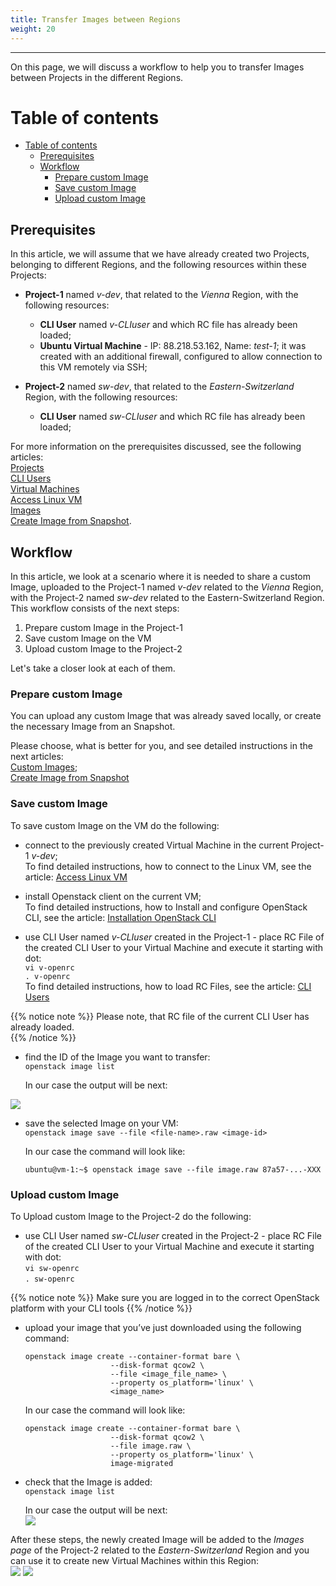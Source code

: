 ```yaml
---
title: Transfer Images between Regions
weight: 20
---
```

___
On this page, we will discuss a workflow to help you to transfer Images between Projects in the different Regions.

# Table of contents
- [Table of contents](#table-of-contents)
  - [Prerequisites](#prerequisites)
  - [Workflow](#workflow)
    - [Prepare custom Image](#prepare-custom-image)
    - [Save custom Image](#save-custom-image)
    - [Upload custom Image](#upload-custom-image)

## Prerequisites
In this article, we will assume that we have already created two Projects, belonging to different Regions, and the following resources within these Projects:

- **Project-1** named *v-dev*, that related to the *Vienna* Region, with the following resources:
  - **CLI User** named *v-CLIuser* and which RC file has already been loaded;  
  - **Ubuntu Virtual Machine** - IP: 88.218.53.162, Name: *test-1*; it was created with an additional firewall, configured to allow connection to this VM remotely via SSH;

- **Project-2** named *sw-dev*, that related to the *Eastern-Switzerland* Region, with the following resources:
  - **CLI User** named *sw-CLIuser* and which RC file has already been loaded;  

For more information on the prerequisites discussed, see the following articles:     
    [Projects](https://docs.ventuscloud.eu/getting-started/projects/)  
    [CLI Users](https://docs.ventuscloud.eu/products/security/cli-users/)  
    [Virtual Machines](https://docs.ventuscloud.eu/products/compute/virtual-machines/)          
    [Access Linux VM](https://docs.ventuscloud.eu/products/compute/connect-linux-vm/)  
    [Images](https://docs.ventuscloud.eu/products/images/custom-images/)  
    [Create Image from Snapshot](https://docs.ventuscloud.eu/products/images/image-from-snapshot/).

## Workflow
In this article, we look at a scenario where it is needed to share a custom Image, uploaded to the Project-1 named *v-dev* related to the *Vienna* Region, with the Project-2 named *sw-dev* related to the Eastern-Switzerland Region.
This workflow consists of the next steps:
1. Prepare custom Image in the Project-1
2. Save custom Image on the VM
3. Upload custom Image to the Project-2

Let's take a closer look at each of them.

### Prepare custom Image
You can upload any custom Image that was already saved locally, or create the necessary Image from an Snapshot.

Please choose, what is better for you, and see detailed instructions in the next articles:  
    [Custom Images](https://docs.ventuscloud.eu/products/images/custom-images/#custom-images);  
    [Create Image from Snapshot](https://docs.ventuscloud.eu/products/images/image-from-snapshot/)

### Save custom Image
To save custom Image on the VM do the following:
- connect to the previously created Virtual Machine in the current Project-1 *v-dev*;   
To find detailed instructions, how to connect to the Linux VM, see the article: [Access Linux VM](https://docs.ventuscloud.eu/products/compute/connect-linux-vm/)

- install Openstack client on the current VM;   
To find detailed instructions, how to Install and configure OpenStack CLI, see the article: [Installation OpenStack CLI](https://docs.ventuscloud.eu/tutorials-advanced/installation-openstack-cli/)

- use CLI User named *v-CLIuser* created in the Project-1 - place RC File of the created CLI User to your Virtual Machine and execute it starting with dot:  
    `vi v-openrc`    
    `. v-openrc`    
To find detailed instructions, how to load RC Files, see the article: [CLI Users](https://docs.ventuscloud.eu/products/security/cli-users/) 

{{% notice note %}}
Please note, that RC file of the current CLI User has already loaded.   
{{% /notice %}} 

- find the ID of the Image you want to transfer:  
    `openstack image list`  
    
    In our case the output will be next: 

![](../../../assets/images/images/5.png?width=45pc&classes=border,shadow) 
- save the selected Image on your VM:  
    `openstack image save --file <file-name>.raw <image-id>`  

    In our case the command will look like:  
    ```
    ubuntu@vm-1:~$ openstack image save --file image.raw 87a57-...-XXX
    ```

### Upload custom Image
To Upload custom Image to the Project-2 do the following:

* use CLI User named *sw-CLIuser* created in the Project-2 - place RC File of the created CLI User to your Virtual Machine and execute it starting with dot:  
    `vi sw-openrc`    
    `. sw-openrc` 

{{% notice note %}}
Make sure you are logged in to the correct OpenStack platform with your CLI tools
{{% /notice %}} 

* upload your image that you’ve just downloaded using the following command: 
    ```
    openstack image create --container-format bare \
                       --disk-format qcow2 \
                       --file <image_file_name> \
                       --property os_platform='linux' \
                       <image_name>
    ```
    
    In our case the command will look like: 
    ```
    openstack image create --container-format bare \
                       --disk-format qcow2 \
                       --file image.raw \
                       --property os_platform='linux' \
                       image-migrated
    ```
    
* check that the Image is added:  
    `openstack image list`  

    In our case the output will be next:    
![](../../../assets/images/tutorials/22.png?width=45pc&classes=border,shadow) 

After these steps, the newly created Image will be added to the *Images page* of the Project-2 related to the *Eastern-Switzerland* Region and you can use it to create new Virtual Machines within this Region:   
![](../../../assets/images/tutorials/23.png?classes=border,shadow) 
 ![](../../../assets/images/tutorials/24.png?width=30pc&classes=border,shadow) 